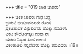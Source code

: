 +++
title = "019 ಚಕಿತ ಚಾಪರು"

+++
ಚಕಿತ ಚಾಪರು ಗಾಢ ಬದ್ಧ  
ಭ್ರುಕುಟಿ ಭೀಷಣಮುಖರು ರೋಷ  
ಪ್ರಕಟಪಾವಕ ವಿಸ್ಫುಲಿಂಗರು ಹೊಕ್ಕು ಸಮತಳಿಸಿ  
ವಿಕಟ ಶೌರ್ಯೋತ್ಕಟ ಮಹಾ ನಾ  
ಯಕರು ನಿಷ್ಠುರ ಸಿಂಹ ಗರ್ಜನೆ  
ವಿಕಳಿತಾಚಲ ಸನ್ನಿವೇಶರು ಹೊಕ್ಕು ತರುಬಿದರು      ॥19॥